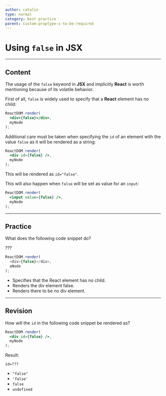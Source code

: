 ```yaml
---
author: catalin
type: normal
category: best practice
parent: custom-proptype-s-to-be-required
---
```


# Using `false` in JSX


---

## Content

The usage of the `false` keyword in **JSX** and implicitly **React** is worth mentioning because of its volatile behavior.

First of all, `false` is widely used to specify that a **React** element has no child:

```jsx
ReactDOM.render(
  <div>{false}</div>, 
  myNode
);
```

Additional care must be taken when specifying the `id` of an element with the value `false` as it will be rendered as a string:

```jsx
ReactDOM.render(
  <div id={false} />, 
  myNode
);
```

This will be rendered as `id="false"`.

This will also happen when `false` will be set as value for an `input`:

```jsx
ReactDOM.render(
  <input value={false} />,
  myNode
);
```


---

## Practice

What does the following code snippet do? 

???

```javascript
ReactDOM.render(
  <div>{false}</div>, 
  aNode
);
```

- Specifies that the React element has no child.
- Renders the div element false.
- Renders there to be no div element.


---

## Revision

How will the `id` in the following code snippet be rendered as?

```jsx
ReactDOM.render(
  <div id={false} />, 
  myNode
);
```

Result:

```plain-text
id=???
```

- `"false"`
- `'false'`
- `false`
- `undefined`
